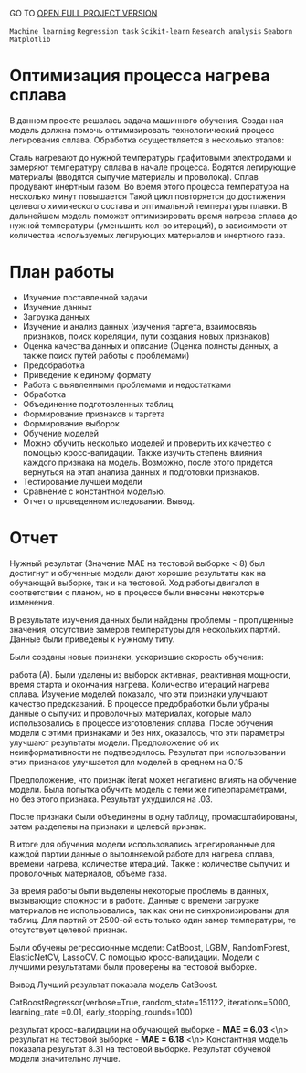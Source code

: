 GO TO <a href="https://nbviewer.org/github/archanastasia/myportfolio/blob/main/01_machine_learning/01_optimization_heating_process/optimization_steel_heating_process.ipynb">OPEN FULL PROJECT VERSION</a>

`Machine learning` `Regression task` `Scikit-learn` `Research analysis` `Seaborn` `Matplotlib`

# Оптимизация процесса нагрева сплава
В данном проекте решалась задача машинного обучения.
Созданная модель должна помочь оптимизировать технологический процесс легирования сплава. Обработка осуществляется в несколько этапов:

Сталь нагревают до нужной температуры графитовыми электродами и замеряют температуру сплава в начале процесса.
Водятся легирующие материалы (вводятся сыпучие материалы и проволока). Сплав продувают инертным газом. Во время этого процесса температура на несколько минут повышается
Такой цикл повторяется до достижения целевого химического состава и оптимальной температуры плавки.
В дальнейшем модель поможет оптимизировать время нагрева сплава до нужной температуры (уменьшить кол-во итераций), в зависимости от количества используемых легирующих материалов и инертного газа.

# План работы
* Изучение поставленной задачи
* Изучение данных
* Загрузка данных
* Изучение и анализ данных (изучения таргета, взаимосвязь признаков, поиск кореляции, пути создания новых признаков)
* Оценка качества данных и описание (Оценка полноты данных, а также поиск путей работы с проблемами)
* Предобработка
* Приведение к единому формату
* Работа с выявленными проблемами и недостатками
* Обработка
* Объединение подготовленных таблиц
* Формирование признаков и таргета
* Формирование выборок
* Обучение моделей
* Можно обучить несколько моделей и проверить их качество с помощью кросс-валидации. Также изучить степень влияния каждого признака на модель. Возможно, после этого придется вернуться на этап анализа данных и подготовки признаков.
* Тестирование лучшей модели
* Сравнение с константной моделью.
* Отчет о проведенном иследовании. Вывод.

# Отчет
Нужный результат (Значение МАЕ на тестовой выборке < 8) был достигнут и обученные модели дают хорошие результаты как на обучающей выборке, так и на тестовой.
Ход работы двигался в соответствии с планом, но в процессе были внесены некоторые изменения.

В результате изучения данных были найдены проблемы - пропущенные значения, отсутствие замеров температуры для нескольких партий.
Данные были приведены к нужному типу.

Были созданы новые признаки, ускорившие скорость обучения:

работа (А). Были удалены из выборок активная, реактивная мощности, время старта и окончания нагрева.
Количество итераций нагрева сплава.
Изучение моделей показало, что эти признаки улучшают качество предсказаний.
В процессе предобработки были убраны данные о сыпучих и проволочных материалах, которые мало использовались в процессе изготовления сплава.
После обучения модели с этими признаками и без них, оказалось, что эти параметры улучшают результаты модели. Предположение об их неинформативности не подтвердилось. Результат при использовании этих признаков улучшается для моделей в среднем на 0.15

Предположение, что признак iterat может негативно влиять на обучение модели. Была попытка обучить модель с теми же гиперпараметрами, но без этого признака. Результат ухудшился на .03.

После признаки были объединены в одну таблицу, промасштабированы, затем разделены на признаки и целевой признак.

В итоге для обучения модели использовались агрегированные для каждой партии данные о выполняемой работе для нагрева сплава, времени нагрева, количестве итераций. Также : количестве сыпучих и проволочных материалов, объеме газа.

За время работы были выделены некоторые проблемы в данных, вызывающие сложности в работе.
Данные о времени загрузке материалов не использовались, так как они не синхронизированы для таблиц.
Для партий от 2500-ой есть только один замер температуры, те отсутствует целевой признак.

Были обучены регрессионные модели: CatBoost, LGBM, RandomForest, ElasticNetCV, LassoCV. С помощью кросс-валидации. Модели с лучшими результатами были проверены на тестовой выборке.

Вывод
Лучший результат показала модель CatBoost.

CatBoostRegressor(verbose=True, random_state=151122, iterations=5000, learning_rate =0.01, early_stopping_rounds=100)

результат кросс-валидации на обучающей выборке - **MAE = 6.03** <\n>
результат на тестовой выборке - **MAE = 6.18** <\n>
Константная модель показала результат 8.31 на тестовой выборке. Результат обученой модели значительно лучше.
